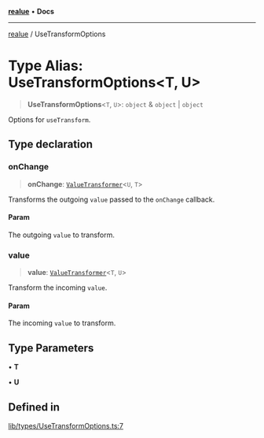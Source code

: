[**realue**](../README.md) • **Docs**

***

[realue](../README.md) / UseTransformOptions

# Type Alias: UseTransformOptions\<T, U\>

> **UseTransformOptions**\<`T`, `U`\>: `object` & `object` \| `object`

Options for `useTransform`.

## Type declaration

### onChange

> **onChange**: [`ValueTransformer`](ValueTransformer.md)\<`U`, `T`\>

Transforms the outgoing `value` passed to the `onChange` callback.

#### Param

The outgoing `value` to transform.

### value

> **value**: [`ValueTransformer`](ValueTransformer.md)\<`T`, `U`\>

Transform the incoming `value`.

#### Param

The incoming `value` to transform.

## Type Parameters

• **T**

• **U**

## Defined in

[lib/types/UseTransformOptions.ts:7](https://github.com/nevoland/realue/blob/cbce77129663d64110c6eeb5270a3b7841e0b453/lib/types/UseTransformOptions.ts#L7)
